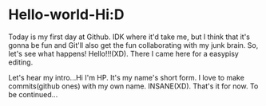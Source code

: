 # Hello-world-Hi:D
Today is my first day at Github. IDK where it'd take me, but I think that it's gonna be fun and Git'll also get the fun collaborating with my junk brain. So, let's see what happens! Hello!!!(XD). There I came here for a easypisy editing. 

Let's hear my intro...Hi I'm HP. It's my name's short form. I love to make commits(github ones) with my own name. INSANE(XD). That's it for now. To be continued... 
